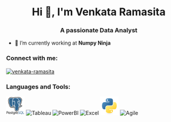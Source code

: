 <h1 align="center">Hi 👋, I'm Venkata Ramasita</h1>
<h3 align="center">A passionate Data Analyst</h3>

- 🔭 I’m currently working at **Numpy Ninja**

<h3 align="left">Connect with me:</h3>
<p align="left">
<a href="https://linkedin.com/in/venkata-ramasita" target="blank"><img align="center" src="https://raw.githubusercontent.com/rahuldkjain/github-profile-readme-generator/master/src/images/icons/Social/linked-in-alt.svg" alt="venkata-ramasita" height="30" width="40" /></a>
</p>

<h3 align="left">Languages and Tools:</h3>
<p align="left"> <a  <img src="https://raw.githubusercontent.com/devicons/devicon/master/icons/cplusplus/cplusplus-original.svg" alt="cplusplus" width="50" height="50"/>
</a>  <img src="https://raw.githubusercontent.com/devicons/devicon/master/icons/postgresql/postgresql-original-wordmark.svg" alt="postgresql" width="50" height="50"/>
</a>  <img src="https://github.com/sita47/My-Profile/assets/96062745/72f593e2-ebc1-470f-a07f-73469e2e53da" alt="Tableau" width="50" height="50"/> 
</a>  <img src="https://github.com/sita47/My-Profile/assets/96062745/88249775-ec1e-4318-8e40-28a00d8e641e" alt="PowerBI" width="50" height="50"/> 
</a>  <img src="https://github.com/sita47/sita47/assets/96062745/535e6e30-6a0d-4175-a33e-d398ad8f9ba5" alt="Excel" width="50" height="50"/> 
</a>  <img src="https://raw.githubusercontent.com/devicons/devicon/master/icons/python/python-original.svg" alt="Python" width="50" height="50"/> 
</a>  <img src="https://github.com/sita47/sita47/assets/96062745/1dc66e03-69bc-4fc4-a60f-912edeb5b633" alt="Agile" width="50" height="50"/> </p>



